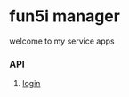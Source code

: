 # fun5i manager
welcome to my service apps

### API
1. [login](http://localhost:40001/api/login.php) 